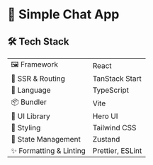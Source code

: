 # 💬 Simple Chat App

## 🛠️ Tech Stack

|  |  |
|----------|------------|
| 🖼️ Framework | React |
| 🚀 SSR & Routing | TanStack Start |
| 📝 Language | TypeScript |
| 📦 Bundler | Vite |
| 🎨 UI Library | Hero UI |
| 🎨 Styling | Tailwind CSS |
| 🏪 State Management | Zustand |
| ✨ Formatting & Linting | Prettier, ESLint |